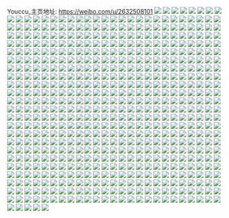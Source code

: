 Youccu_主页地址: https://weibo.com/u/2632508101 
![](https://wx4.sinaimg.cn/mw2000/9ce8e2c5gy1h8v6ra90voj20u0140jx4.jpg) 
![](https://wx4.sinaimg.cn/mw2000/9ce8e2c5gy1h8v6r4pgbpj20u0140449.jpg) 
![](https://wx4.sinaimg.cn/mw2000/9ce8e2c5gy1h8v6r7qixoj20u0140tfr.jpg) 
![](https://wx4.sinaimg.cn/mw2000/9ce8e2c5gy1h8v6r8nsyvj20u0191tg2.jpg) 
![](https://wx4.sinaimg.cn/mw2000/9ce8e2c5gy1h8v6r8ah7hj20u0140k37.jpg) 
![](https://wx4.sinaimg.cn/mw2000/9ce8e2c5gy1h8v6rb4vruj20u018944s.jpg) 
![](https://wx4.sinaimg.cn/mw2000/9ce8e2c5gy1h8v6r9pt63j20u0140dnn.jpg) 
![](https://wx4.sinaimg.cn/mw2000/9ce8e2c5gy1h8v6raqhiej20u017hq8r.jpg) 
![](https://wx4.sinaimg.cn/mw2000/9ce8e2c5gy1h8v6r4a4q1j20u0140n4o.jpg) 
![](https://wx4.sinaimg.cn/mw2000/9ce8e2c5gy1h8v6t7c157j21500u0gso.jpg) 
![](https://wx4.sinaimg.cn/mw2000/9ce8e2c5gy1h8r9ifnwfxj20u01hck4f.jpg) 
![](https://wx4.sinaimg.cn/mw2000/9ce8e2c5gy1h8rtzwpg5yj20u016yn50.jpg) 
![](https://wx4.sinaimg.cn/mw2000/9ce8e2c5gy1h8r9qyytadj20u01hck31.jpg) 
![](https://wx4.sinaimg.cn/mw2000/9ce8e2c5gy1h8r9lrbtxyj20u0140q9f.jpg) 
![](https://wx4.sinaimg.cn/mw2000/9ce8e2c5gy1h8r9lqpok4j20u0140gs3.jpg) 
![](https://wx4.sinaimg.cn/mw2000/9ce8e2c5gy1h8r9qykby4j20u0140wmc.jpg) 
![](https://wx4.sinaimg.cn/mw2000/9ce8e2c5gy1h7tmb6yhgjj20u01hcqcz.jpg) 
![](https://wx4.sinaimg.cn/mw2000/9ce8e2c5gy1h7tmb7j0srj20u01hcgvt.jpg) 
![](https://wx4.sinaimg.cn/mw2000/9ce8e2c5gy1h7tmb80vptj20u01hcdq9.jpg) 
![](https://wx4.sinaimg.cn/mw2000/9ce8e2c5gy1h7tmb8if9xj20u015iguy.jpg) 
![](https://wx4.sinaimg.cn/mw2000/9ce8e2c5gy1h77v4guxuvj20u01hctku.jpg) 
![](https://wx4.sinaimg.cn/mw2000/9ce8e2c5gy1h77uvk7t84j20u0140q80.jpg) 
![](https://wx4.sinaimg.cn/mw2000/9ce8e2c5gy1h77uvkoeh5j20u014043p.jpg) 
![](https://wx4.sinaimg.cn/mw2000/9ce8e2c5gy1h77uvl4om6j20u01400xt.jpg) 
![](https://wx4.sinaimg.cn/mw2000/9ce8e2c5gy1h77v4giqa0j20u01407bi.jpg) 
![](https://wx4.sinaimg.cn/mw2000/9ce8e2c5gy1h77v3m8bdyj20u0190gts.jpg) 
![](https://wx4.sinaimg.cn/mw2000/9ce8e2c5gy1h77v10errjj20u014f7dr.jpg) 
![](https://wx4.sinaimg.cn/mw2000/9ce8e2c5gy1h77v10xwx4j20u015e12z.jpg) 
![](https://wx4.sinaimg.cn/mw2000/9ce8e2c5gy1h77v0ys25rj20u014041n.jpg) 
![](https://wx4.sinaimg.cn/mw2000/9ce8e2c5gy1h77v3loju9j20u0140447.jpg) 
![](https://wx4.sinaimg.cn/mw2000/9ce8e2c5gy1h6day495prj21nx2k2qdf.jpg) 
![](https://wx4.sinaimg.cn/mw2000/9ce8e2c5gy1h6day5yma2j21o02ft7bh.jpg) 
![](https://wx4.sinaimg.cn/mw2000/9ce8e2c5gy1h6day7ucsaj21o02yodnh.jpg) 
![](https://wx4.sinaimg.cn/mw2000/9ce8e2c5gy1h6daxwmc5oj22c0340ts3.jpg) 
![](https://wx4.sinaimg.cn/mw2000/9ce8e2c5gy1h6db31rodjj22c0340au0.jpg) 
![](https://wx4.sinaimg.cn/mw2000/9ce8e2c5gy1h6daxzd0xhj23402c07wj.jpg) 
![](https://wx4.sinaimg.cn/mw2000/9ce8e2c5gy1h6day23gyvj22c0340x6q.jpg) 
![](https://wx4.sinaimg.cn/mw2000/9ce8e2c5gy1h6daycty2hj22c02s1tp0.jpg) 
![](https://wx4.sinaimg.cn/mw2000/9ce8e2c5gy1h6daxt83jmj20v90v9my1.jpg) 
![](https://wx4.sinaimg.cn/mw2000/9ce8e2c5gy1h6db01039yj22c0340npd.jpg) 
![](https://wx4.sinaimg.cn/mw2000/9ce8e2c5gy1h6db2c7u6sj22c03404qp.jpg) 
![](https://wx4.sinaimg.cn/mw2000/9ce8e2c5gy1h6db2ih2zkj22c0340hdt.jpg) 
![](https://wx4.sinaimg.cn/mw2000/9ce8e2c5gy1h6db2leaabj23402c01kz.jpg) 
![](https://wx4.sinaimg.cn/mw2000/9ce8e2c5gy1h5u1qr0ny9j20p40p5tek.jpg) 
![](https://wx4.sinaimg.cn/mw2000/9ce8e2c5gy1h5u1qqlpv5j20pd0pedlk.jpg) 
![](https://wx4.sinaimg.cn/mw2000/9ce8e2c5gy1h5o79t21v0j21jk1z87wi.jpg) 
![](https://wx4.sinaimg.cn/mw2000/9ce8e2c5gy1h5o79weeeej22c03401kz.jpg) 
![](https://wx4.sinaimg.cn/mw2000/9ce8e2c5gy1h5hlbhyvzcj20v91kjn5z.jpg) 
![](https://wx4.sinaimg.cn/mw2000/9ce8e2c5gy1h5hlbh779aj20ux1q0thr.jpg) 
![](https://wx4.sinaimg.cn/mw2000/9ce8e2c5gy1h4qb7mfsx9j20u014043f.jpg) 
![](https://wx4.sinaimg.cn/mw2000/9ce8e2c5gy1h4qb7twmgnj20u01ivgsg.jpg) 
![](https://wx4.sinaimg.cn/mw2000/9ce8e2c5gy1h4qb7o8xx9j21bp0u0qgo.jpg) 
![](https://wx4.sinaimg.cn/mw2000/9ce8e2c5gy1h4qb7rtk5ej20u012448x.jpg) 
![](https://wx4.sinaimg.cn/mw2000/9ce8e2c5gy1h4qb7qqnogj20u015047s.jpg) 
![](https://wx4.sinaimg.cn/mw2000/9ce8e2c5gy1h4qb7t1pxsj20u0140n6q.jpg) 
![](https://wx4.sinaimg.cn/mw2000/9ce8e2c5gy1h4qb7vmt82j20u01407c0.jpg) 
![](https://wx4.sinaimg.cn/mw2000/9ce8e2c5gy1h4qb7jywwxj20u0140amg.jpg) 
![](https://wx4.sinaimg.cn/mw2000/9ce8e2c5gy1h4qb7xapshj20u02vrdvv.jpg) 
![](https://wx4.sinaimg.cn/mw2000/9ce8e2c5gy1h4qb91ca20j20u00u0n0x.jpg) 
![](https://wx4.sinaimg.cn/mw2000/9ce8e2c5gy1h4qb8z7a32j20u0140n3p.jpg) 
![](https://wx4.sinaimg.cn/mw2000/9ce8e2c5gy1h4hyjoxf55j20u0140jxm.jpg) 
![](https://wx4.sinaimg.cn/mw2000/9ce8e2c5gy1h4hyjqdq40j20u0140qcg.jpg) 
![](https://wx4.sinaimg.cn/mw2000/9ce8e2c5gy1h4hyjrdtndj20u0140th9.jpg) 
![](https://wx4.sinaimg.cn/mw2000/9ce8e2c5gy1h4hyjsaiz3j20u0140jyu.jpg) 
![](https://wx4.sinaimg.cn/mw2000/9ce8e2c5gy1h4agud3d51j22c0340b2c.jpg) 
![](https://wx4.sinaimg.cn/mw2000/9ce8e2c5gy1h4agufpj8wj22c0340x6q.jpg) 
![](https://wx4.sinaimg.cn/mw2000/9ce8e2c5gy1h4agvygx9jj21o02yo4qp.jpg) 
![](https://wx4.sinaimg.cn/mw2000/9ce8e2c5gy1h4aguixwtsj226k2wre84.jpg) 
![](https://wx4.sinaimg.cn/mw2000/9ce8e2c5gy1h4aguqb66vj22c02ylx6r.jpg) 
![](https://wx4.sinaimg.cn/mw2000/9ce8e2c5gy1h4aguv0tu0j22c0340hdu.jpg) 
![](https://wx4.sinaimg.cn/mw2000/9ce8e2c5gy1h4agutsc9sj22c0340kjm.jpg) 
![](https://wx4.sinaimg.cn/mw2000/9ce8e2c5gy1h4agu826ofj22c0340kjm.jpg) 
![](https://wx4.sinaimg.cn/mw2000/9ce8e2c5gy1h4aguwfffpj22c0340u0y.jpg) 
![](https://wx4.sinaimg.cn/mw2000/9ce8e2c5gy1h4aguybg3qj22c0340npe.jpg) 
![](https://wx4.sinaimg.cn/mw2000/9ce8e2c5gy1h4agw2ey77j23402c0e83.jpg) 
![](https://wx4.sinaimg.cn/mw2000/9ce8e2c5gy1h4agzelfwij20u0140n2w.jpg) 
![](https://wx4.sinaimg.cn/mw2000/9ce8e2c5gy1h3l1nci4vqj22c0340b2a.jpg) 
![](https://wx4.sinaimg.cn/mw2000/9ce8e2c5gy1h3l1ndxwfnj22c0340x6r.jpg) 
![](https://wx4.sinaimg.cn/mw2000/9ce8e2c5gy1h3l1nf6fbqj22c02c11kz.jpg) 
![](https://wx4.sinaimg.cn/mw2000/9ce8e2c5gy1h3l1nkdu1jj22c03401l0.jpg) 
![](https://wx4.sinaimg.cn/mw2000/9ce8e2c5gy1h3l1ngwdyrj22c03401kz.jpg) 
![](https://wx4.sinaimg.cn/mw2000/9ce8e2c5gy1h3290k7b3aj21o02yokjl.jpg) 
![](https://wx4.sinaimg.cn/mw2000/9ce8e2c5gy1h3290ls4n8j21o02yonpd.jpg) 
![](https://wx4.sinaimg.cn/mw2000/9ce8e2c5gy1h2rqx0fs0nj21lx2yokjl.jpg) 
![](https://wx4.sinaimg.cn/mw2000/9ce8e2c5gy1h2rqx15axnj21o02yonpd.jpg) 
![](https://wx4.sinaimg.cn/mw2000/9ce8e2c5gy1h2rqwzltokj228r340npe.jpg) 
![](https://wx4.sinaimg.cn/mw2000/9ce8e2c5gy1h2rqxyh938j21n12yonpd.jpg) 
![](https://wx4.sinaimg.cn/mw2000/9ce8e2c5gy1h2rqx2p9fpj226b340u0y.jpg) 
![](https://wx4.sinaimg.cn/mw2000/9ce8e2c5gy1h2rqxz0i0kj20wi13pq99.jpg) 
![](https://wx4.sinaimg.cn/mw2000/9ce8e2c5gy1h2rr04vgclj20zi1bedpr.jpg) 
![](https://wx4.sinaimg.cn/mw2000/9ce8e2c5gy1h2rr1flqomj20v91vokjl.jpg) 
![](https://wx4.sinaimg.cn/mw2000/9ce8e2c5gy1h2rr20sbayj22c0340x6q.jpg) 
![](https://wx4.sinaimg.cn/mw2000/9ce8e2c5gy1h2oda54490j21o02yohdt.jpg) 
![](https://wx4.sinaimg.cn/mw2000/9ce8e2c5gy1h2n6xh8erxj21o02yohdt.jpg) 
![](https://wx4.sinaimg.cn/mw2000/9ce8e2c5gy1h2n6xiewakj22c0340b2a.jpg) 
![](https://wx4.sinaimg.cn/mw2000/9ce8e2c5gy1h2ma01b4cfj22c0340qv7.jpg) 
![](https://wx4.sinaimg.cn/mw2000/9ce8e2c5gy1h2m9zzvy3rj22c03401l0.jpg) 
![](https://wx4.sinaimg.cn/mw2000/9ce8e2c5gy1h2ma02fmadj22c0340qv6.jpg) 
![](https://wx4.sinaimg.cn/mw2000/9ce8e2c5gy1h2ma05hl4qj21o02yox6p.jpg) 
![](https://wx4.sinaimg.cn/mw2000/9ce8e2c5gy1h2ma06e382j21o02yoqv5.jpg) 
![](https://wx4.sinaimg.cn/mw2000/9ce8e2c5gy1h2ma07jwrnj21o02yoqv5.jpg) 
![](https://wx4.sinaimg.cn/mw2000/9ce8e2c5gy1h2ma08dvy7j21o02yoqv5.jpg) 
![](https://wx4.sinaimg.cn/mw2000/9ce8e2c5gy1h2ma3be75jj21o02yo4qq.jpg) 
![](https://wx4.sinaimg.cn/mw2000/9ce8e2c5gy1h2ma3fbytzj22c0340b2c.jpg) 
![](https://wx4.sinaimg.cn/mw2000/9ce8e2c5gy1h2ma6f5p05j22c03401kz.jpg) 
![](https://wx4.sinaimg.cn/mw2000/9ce8e2c5gy1h2ma6h6oi3j22c02c0x6q.jpg) 
![](https://wx4.sinaimg.cn/mw2000/9ce8e2c5gy1h2ma8do1bqj22c02c1u0y.jpg) 
![](https://wx4.sinaimg.cn/mw2000/9ce8e2c5gy1h2l62zq72ej20u01hc4iw.jpg) 
![](https://wx4.sinaimg.cn/mw2000/9ce8e2c5gy1h2h2krw6v2j22c033ykjm.jpg) 
![](https://wx4.sinaimg.cn/mw2000/9ce8e2c5gy1h2h2kpeq30j21o01vk4qp.jpg) 
![](https://wx4.sinaimg.cn/mw2000/9ce8e2c5gy1h2h2kyzcgpj22c0340qv8.jpg) 
![](https://wx4.sinaimg.cn/mw2000/9ce8e2c5gy1h2h2ksr2c4j21o02yonpd.jpg) 
![](https://wx4.sinaimg.cn/mw2000/9ce8e2c5gy1h2h2kxcxsmj22j11r1kjn.jpg) 
![](https://wx4.sinaimg.cn/mw2000/9ce8e2c5gy1h2h2ltdallj222833nqv6.jpg) 
![](https://wx4.sinaimg.cn/mw2000/9ce8e2c5gy1h2h2kzsutej21o02yoe81.jpg) 
![](https://wx4.sinaimg.cn/mw2000/9ce8e2c5gy1h2h2kq9w8vj215o2erkjl.jpg) 
![](https://wx4.sinaimg.cn/mw2000/9ce8e2c5gy1h2h2kvh7m6j22c0340e83.jpg) 
![](https://wx4.sinaimg.cn/mw2000/9ce8e2c5gy1h0cxvl36c4j21o02ynu0x.jpg) 
![](https://wx4.sinaimg.cn/mw2000/9ce8e2c5gy1h0cxvh866pj21o02yokjl.jpg) 
![](https://wx4.sinaimg.cn/mw2000/9ce8e2c5gy1h0cxvk24zfj21o02ynqv5.jpg) 
![](https://wx4.sinaimg.cn/mw2000/9ce8e2c5gy1h0cxvqlzfij22c0340b2a.jpg) 
![](https://wx4.sinaimg.cn/mw2000/9ce8e2c5gy1h0cxvicy8fj21o02yob2a.jpg) 
![](https://wx4.sinaimg.cn/mw2000/9ce8e2c5gy1h0cxvphk65j22c0340x6q.jpg) 
![](https://wx4.sinaimg.cn/mw2000/9ce8e2c5gy1h0cxyhgqskj22c0340b2c.jpg) 
![](https://wx4.sinaimg.cn/mw2000/9ce8e2c5gy1h0cxvj7ihqj21o02ynkjl.jpg) 
![](https://wx4.sinaimg.cn/mw2000/9ce8e2c5gy1h0cxvuap6qj22c0340b2a.jpg) 
![](https://wx4.sinaimg.cn/mw2000/9ce8e2c5gy1h08qqbgqr1j20mv15l49b.jpg) 
![](https://wx4.sinaimg.cn/mw2000/9ce8e2c5gy1h08qqbxk6ej20mv15k14n.jpg) 
![](https://wx4.sinaimg.cn/mw2000/9ce8e2c5gy1gznqscxtrkj20u01hbwoa.jpg) 
![](https://wx4.sinaimg.cn/mw2000/9ce8e2c5gy1gzfv9kyld5j22c0340x6p.jpg) 
![](https://wx4.sinaimg.cn/mw2000/9ce8e2c5gy1gzfv82rzd9j21o02yokjl.jpg) 
![](https://wx4.sinaimg.cn/mw2000/9ce8e2c5gy1gzfv8pdp1gj20zk1be4co.jpg) 
![](https://wx4.sinaimg.cn/mw2000/9ce8e2c5gy1gzfv8pyjunj20zk1bews8.jpg) 
![](https://wx4.sinaimg.cn/mw2000/9ce8e2c5gy1gzfvbl4tq6j21o02yo1kz.jpg) 
![](https://wx4.sinaimg.cn/mw2000/9ce8e2c5gy1gzfv8oyivpj22c0340u0y.jpg) 
![](https://wx4.sinaimg.cn/mw2000/9ce8e2c5gy1gzfv842spoj22c03407wk.jpg) 
![](https://wx4.sinaimg.cn/mw2000/9ce8e2c5gy1gzfvahnl49j21px12pk72.jpg) 
![](https://wx4.sinaimg.cn/mw2000/9ce8e2c5gy1gzfv9o0ez9j22c0340npf.jpg) 
![](https://wx4.sinaimg.cn/mw2000/9ce8e2c5gy1gzfv9qzbc6j22c0340b2c.jpg) 
![](https://wx4.sinaimg.cn/mw2000/9ce8e2c5gy1gzfvah9kcqj22c0340b2b.jpg) 
![](https://wx4.sinaimg.cn/mw2000/9ce8e2c5gy1gzfvaircz9j22c0340x6q.jpg) 
![](https://wx4.sinaimg.cn/mw2000/9ce8e2c5gy1gyi6f3ch8rj21o02yoe81.jpg) 
![](https://wx4.sinaimg.cn/mw2000/9ce8e2c5gy1gxy3njx0ymj22c0340x6q.jpg) 
![](https://wx4.sinaimg.cn/mw2000/9ce8e2c5gy1gxy3ng801cj21o02yob29.jpg) 
![](https://wx4.sinaimg.cn/mw2000/9ce8e2c5gy1gxy3o25vdoj21o02ynu0x.jpg) 
![](https://wx4.sinaimg.cn/mw2000/9ce8e2c5gy1gxy3nl0slsj22c0340b2b.jpg) 
![](https://wx4.sinaimg.cn/mw2000/9ce8e2c5gy1gxy3o0yts4j21o02yokjl.jpg) 
![](https://wx4.sinaimg.cn/mw2000/9ce8e2c5gy1gxy3nmem8jj23402c0e82.jpg) 
![](https://wx4.sinaimg.cn/mw2000/9ce8e2c5gy1gxy3noa137j23402c07wl.jpg) 
![](https://wx4.sinaimg.cn/mw2000/9ce8e2c5gy1gx8jypuag3j22c0340npe.jpg) 
![](https://wx4.sinaimg.cn/mw2000/9ce8e2c5gy1gx8k7pbdxoj22yo1o0hdt.jpg) 
![](https://wx4.sinaimg.cn/mw2000/9ce8e2c5gy1gx8jyqyfezj22c03407wi.jpg) 
![](https://wx4.sinaimg.cn/mw2000/9ce8e2c5gy1gx8jyoyl8cj22c03401kz.jpg) 
![](https://wx4.sinaimg.cn/mw2000/9ce8e2c5gy1gx8jyrv815j22c0340npe.jpg) 
![](https://wx4.sinaimg.cn/mw2000/9ce8e2c5gy1gx8jykoydgj23412c04qs.jpg) 
![](https://wx4.sinaimg.cn/mw2000/9ce8e2c5gy1gx8jylhbd6j22c03407wi.jpg) 
![](https://wx4.sinaimg.cn/mw2000/9ce8e2c5gy1gx8k7ri2yoj22yo1o0qv5.jpg) 
![](https://wx4.sinaimg.cn/mw2000/9ce8e2c5gy1gx8jym7847j22c02c01kz.jpg) 
![](https://wx4.sinaimg.cn/mw2000/9ce8e2c5gy1gx8k6iq9unj23402c0npg.jpg) 
![](https://wx4.sinaimg.cn/mw2000/9ce8e2c5gy1gx8k6jg7pnj22c0340x6q.jpg) 
![](https://wx4.sinaimg.cn/mw2000/9ce8e2c5gy1gx8k7q57a0j23402c0e81.jpg) 
![](https://wx4.sinaimg.cn/mw2000/9ce8e2c5gy1gwx4lddi7vj22c03404qr.jpg) 
![](https://wx4.sinaimg.cn/mw2000/9ce8e2c5gy1gwx4legaxkj22c03404qq.jpg) 
![](https://wx4.sinaimg.cn/mw2000/9ce8e2c5gy1gwx4lawkt1j23402c0npf.jpg) 
![](https://wx4.sinaimg.cn/mw2000/9ce8e2c5gy1gwx4lfnjbgj22av340b2b.jpg) 
![](https://wx4.sinaimg.cn/mw2000/003f1kwGly1gv8xb7b3ujg604y04yqow02.jpg) 
![](https://wx4.sinaimg.cn/mw2000/003f1kwGly1gv8xb6prc2g60j80j6wpr02.jpg) 
![](https://wx4.sinaimg.cn/mw2000/9ce8e2c5gy1gwpxreow08j20u0140gu2.jpg) 
![](https://wx4.sinaimg.cn/mw2000/9ce8e2c5gy1gwpx64upfdj2128178tqr.jpg) 
![](https://wx4.sinaimg.cn/mw2000/9ce8e2c5gy1gwpx65s88oj22c0340hdu.jpg) 
![](https://wx4.sinaimg.cn/mw2000/9ce8e2c5gy1gwpx64g0tgj21cv1w04qp.jpg) 
![](https://wx4.sinaimg.cn/mw2000/9ce8e2c5gy1gwpx66gw2pj21w01eyb29.jpg) 
![](https://wx4.sinaimg.cn/mw2000/9ce8e2c5gy1gwpx67dh8uj23402c0qv6.jpg) 
![](https://wx4.sinaimg.cn/mw2000/9ce8e2c5gy1gwpx6a117kj23402c0x6r.jpg) 
![](https://wx4.sinaimg.cn/mw2000/9ce8e2c5gy1gwpx6bd4ugj23402c0kjn.jpg) 
![](https://wx4.sinaimg.cn/mw2000/9ce8e2c5gy1gwpx8tsj35j22c0340qv8.jpg) 
![](https://wx4.sinaimg.cn/mw2000/9ce8e2c5gy1gwpx8s63yoj224v33zkjm.jpg) 
![](https://wx4.sinaimg.cn/mw2000/9ce8e2c5gy1gwpx6cmvg9j23402c0e83.jpg) 
![](https://wx4.sinaimg.cn/mw2000/9ce8e2c5gy1gwpx6eswicj23402c0qv6.jpg) 
![](https://wx4.sinaimg.cn/mw2000/9ce8e2c5gy1gwpx68ohgpj23402c0kjn.jpg) 
![](https://wx4.sinaimg.cn/mw2000/9ce8e2c5gy1gwpx8uyyc6j22c03401kz.jpg) 
![](https://wx4.sinaimg.cn/mw2000/9ce8e2c5gy1gwpxij7q42j22c0340u0y.jpg) 
![](https://wx4.sinaimg.cn/mw2000/9ce8e2c5gy1gwpxikdob7j22c03404qr.jpg) 
![](https://wx4.sinaimg.cn/mw2000/9ce8e2c5gy1gwpxillmzaj23402c0npe.jpg) 
![](https://wx4.sinaimg.cn/mw2000/9ce8e2c5gy1gwpxjgqi67j21vy1c6e81.jpg) 
![](https://wx4.sinaimg.cn/mw2000/9ce8e2c5gy1gwpxjhdkbjj21ey1w07wh.jpg) 
![](https://wx4.sinaimg.cn/mw2000/9ce8e2c5gy1gw4qtj5oj5j21281w0tzt.jpg) 
![](https://wx4.sinaimg.cn/mw2000/9ce8e2c5gy1gw4qtjpk9qj21281w0b0j.jpg) 
![](https://wx4.sinaimg.cn/mw2000/9ce8e2c5gy1gw4qtic5lij21281w0kiu.jpg) 
![](https://wx4.sinaimg.cn/mw2000/9ce8e2c5gy1gw4qtkctvjj21281w0b16.jpg) 
![](https://wx4.sinaimg.cn/mw2000/9ce8e2c5gy1gw4qtl3utwj21281w01kx.jpg) 
![](https://wx4.sinaimg.cn/mw2000/9ce8e2c5gy1gw4qtso0a7j21ey1w0kjl.jpg) 
![](https://wx4.sinaimg.cn/mw2000/9ce8e2c5gy1gw1ynf63t6j21281w0e81.jpg) 
![](https://wx4.sinaimg.cn/mw2000/9ce8e2c5gy1gw1ynfraysj21281w0b29.jpg) 
![](https://wx4.sinaimg.cn/mw2000/9ce8e2c5gy1gw1ynegdybj21281w0qv5.jpg) 
![](https://wx4.sinaimg.cn/mw2000/9ce8e2c5gy1gw1yo0tq7yj216f1kk7ko.jpg) 
![](https://wx4.sinaimg.cn/mw2000/9ce8e2c5gy1gw1yo17y4oj21731lge3x.jpg) 
![](https://wx4.sinaimg.cn/mw2000/9ce8e2c5gy1gw1yo1myt6j215o1jkh2u.jpg) 
![](https://wx4.sinaimg.cn/mw2000/9ce8e2c5gy1gw1ynzb278j20v815ewq5.jpg) 
![](https://wx4.sinaimg.cn/mw2000/9ce8e2c5gy1gw1ypun3xij21ey1w0npd.jpg) 
![](https://wx4.sinaimg.cn/mw2000/9ce8e2c5gy1gw1ynzn5zhj20v915jk5j.jpg) 
![](https://wx4.sinaimg.cn/mw2000/9ce8e2c5gy1gw1yo0ee3yj21ey1w07wh.jpg) 
![](https://wx4.sinaimg.cn/mw2000/9ce8e2c5gy1gw1ynyy1pmj21ey1w0x6p.jpg) 
![](https://wx4.sinaimg.cn/mw2000/9ce8e2c5gy1gw1yptors8j21281w0hdt.jpg) 
![](https://wx4.sinaimg.cn/mw2000/9ce8e2c5gy1gvu62wwgkzj21du1vzb29.jpg) 
![](https://wx4.sinaimg.cn/mw2000/9ce8e2c5gy1gvu62j4609j22c0340u0x.jpg) 
![](https://wx4.sinaimg.cn/mw2000/9ce8e2c5gy1gvu62hqxvxj21ey1w0e81.jpg) 
![](https://wx4.sinaimg.cn/mw2000/9ce8e2c5gy1gvu62fne2zj21w01eynpd.jpg) 
![](https://wx4.sinaimg.cn/mw2000/9ce8e2c5gy1gvu62ex34rj23402c01ky.jpg) 
![](https://wx4.sinaimg.cn/mw2000/9ce8e2c5gy1gvu62gtjgdj21w01eynpd.jpg) 
![](https://wx4.sinaimg.cn/mw2000/9ce8e2c5gy1gvu644gqynj22c0340b2b.jpg) 
![](https://wx4.sinaimg.cn/mw2000/9ce8e2c5gy1gvu645vvuqj21ey1w0kjl.jpg) 
![](https://wx4.sinaimg.cn/mw2000/9ce8e2c5gy1gvu646y6trj21w01eynpd.jpg) 
![](https://wx4.sinaimg.cn/mw2000/9ce8e2c5gy1gvu64r1onpj22c0340b2b.jpg) 
![](https://wx4.sinaimg.cn/mw2000/9ce8e2c5gy1gvu65qk5y7j20v915gaia.jpg) 
![](https://wx4.sinaimg.cn/mw2000/9ce8e2c5gy1gvu65r8s2tj20v90ziwmh.jpg) 
![](https://wx4.sinaimg.cn/mw2000/9ce8e2c5gy1gvu65q40edj20v915lqaa.jpg) 
![](https://wx4.sinaimg.cn/mw2000/9ce8e2c5gy1gvu65rpvebj20v915aqcp.jpg) 
![](https://wx4.sinaimg.cn/mw2000/9ce8e2c5gy1gvu6687c6aj22c0340b2b.jpg) 
![](https://wx4.sinaimg.cn/mw2000/002S9JC5gy1gvnbp96v7nj62c0340kjn02.jpg) 
![](https://wx4.sinaimg.cn/mw2000/002S9JC5gy1guz2t5xyj8j61eu1n3qv502.jpg) 
![](https://wx4.sinaimg.cn/mw2000/002S9JC5gy1guz2tbf89gj60v91vox6p02.jpg) 
![](https://wx4.sinaimg.cn/mw2000/002S9JC5gy1guz2tc75f1j61f01w07wh02.jpg) 
![](https://wx4.sinaimg.cn/mw2000/002S9JC5gy1guz2t57my2j62c0340u0y02.jpg) 
![](https://wx4.sinaimg.cn/mw2000/002S9JC5gy1guz2te2njtj61f01w0b2902.jpg) 
![](https://wx4.sinaimg.cn/mw2000/002S9JC5gy1guz2tfyqayj62c03404qr02.jpg) 
![](https://wx4.sinaimg.cn/mw2000/002S9JC5gy1guz2tepw2ij61f01w01kx02.jpg) 
![](https://wx4.sinaimg.cn/mw2000/002S9JC5gy1guz2tdcstuj62c0340x6p02.jpg) 
![](https://wx4.sinaimg.cn/mw2000/002S9JC5gy1guz2u23f1rj61f01w0kjl02.jpg) 
![](https://wx4.sinaimg.cn/mw2000/002S9JC5gy1gus5b08uc4j61q31q3b2902.jpg) 
![](https://wx4.sinaimg.cn/mw2000/002S9JC5gy1gul6gln04lj61f01w07wi02.jpg) 
![](https://wx4.sinaimg.cn/mw2000/002S9JC5gy1guarg26bdij60u01407cw02.jpg) 
![](https://wx4.sinaimg.cn/mw2000/002S9JC5gy1guarg1h58fj60u01417ay02.jpg) 
![](https://wx4.sinaimg.cn/mw2000/002S9JC5gy1guarg0t4q5j60u00u00vr02.jpg) 
![](https://wx4.sinaimg.cn/mw2000/002S9JC5gy1guarg3qnclj61400u0wke02.jpg) 
![](https://wx4.sinaimg.cn/mw2000/002S9JC5gy1guarg2zrpgj60u0140k0a02.jpg) 
![](https://wx4.sinaimg.cn/mw2000/002S9JC5gy1guarg4uejdj61400u0h5b02.jpg) 
![](https://wx4.sinaimg.cn/mw2000/002S9JC5gy1gu7bgn797zj62c0340hdu02.jpg) 
![](https://wx4.sinaimg.cn/mw2000/002S9JC5gy1gu7bgqbkk2j62c0340u0y02.jpg) 
![](https://wx4.sinaimg.cn/mw2000/002S9JC5gy1gu7bgp2ni5j62c0340e8302.jpg) 
![](https://wx4.sinaimg.cn/mw2000/006ALdUsly1gk2zbbzh1nj30iq0h5q4j.jpg) 
![](https://wx4.sinaimg.cn/mw2000/002S9JC5gy1gu0zx0zv9pj61291w01kx02.jpg) 
![](https://wx4.sinaimg.cn/mw2000/002S9JC5gy1gu0zx2447bj61a41w07wi02.jpg) 
![](https://wx4.sinaimg.cn/mw2000/002S9JC5gy1gu0zx3g9h3j62c0340hdv02.jpg) 
![](https://wx4.sinaimg.cn/mw2000/002S9JC5gy1gu0zx4a1n4j61f01f0kjl02.jpg) 
![](https://wx4.sinaimg.cn/mw2000/002S9JC5gy1gu0zx0dk98j61291w0hdt02.jpg) 
![](https://wx4.sinaimg.cn/mw2000/002S9JC5gy1gu0zx4xdi3j61ez1elb2902.jpg) 
![](https://wx4.sinaimg.cn/mw2000/002S9JC5gy1gu0zxv22rzj62c0340kjm02.jpg) 
![](https://wx4.sinaimg.cn/mw2000/002S9JC5gy1gu0zxtnf12j62c0340npe02.jpg) 
![](https://wx4.sinaimg.cn/mw2000/002S9JC5gy1gu0zy9l5c2j61o02you0y02.jpg) 
![](https://wx4.sinaimg.cn/mw2000/002S9JC5gy1gtr48te47hj61291w04qp02.jpg) 
![](https://wx4.sinaimg.cn/mw2000/002S9JC5gy1gtr48u3mfbj61f01w07wh02.jpg) 
![](https://wx4.sinaimg.cn/mw2000/002S9JC5gy1gtr48uorexj61f01w0b2902.jpg) 
![](https://wx4.sinaimg.cn/mw2000/002S9JC5gy1gtr48vmk70j61w01f0x6p02.jpg) 
![](https://wx4.sinaimg.cn/mw2000/002S9JC5gy1gtr48wsd0mj61f01w0b2a02.jpg) 
![](https://wx4.sinaimg.cn/mw2000/002S9JC5gy1gtr48xf3ncj61f01o5e8102.jpg) 
![](https://wx4.sinaimg.cn/mw2000/002S9JC5gy1gtr48ybfo5j61f01w01ky02.jpg) 
![](https://wx4.sinaimg.cn/mw2000/002S9JC5gy1gtr48yxndnj61f01w0npd02.jpg) 
![](https://wx4.sinaimg.cn/mw2000/002S9JC5gy1gtr48zkk0jj61291w07wh02.jpg) 
![](https://wx4.sinaimg.cn/mw2000/002S9JC5gy1gtmecv7txxj61f01w0hdt02.jpg) 
![](https://wx4.sinaimg.cn/mw2000/002S9JC5gy1gtkk7p2zbtj61400u0afn02.jpg) 
![](https://wx4.sinaimg.cn/mw2000/002S9JC5gy1gtkk7omuwvj60u018r46q02.jpg) 
![](https://wx4.sinaimg.cn/mw2000/002S9JC5gy1gtkk7phj0pj60u0140q9u02.jpg) 
![](https://wx4.sinaimg.cn/mw2000/002S9JC5gy1gtkk7v6n4zj60u00u0qak02.jpg) 
![](https://wx4.sinaimg.cn/mw2000/002S9JC5gy1gtkk7vkrw6j60u00u0tcs02.jpg) 
![](https://wx4.sinaimg.cn/mw2000/002S9JC5gy1gtkk9516f7j60u014043v02.jpg) 
![](https://wx4.sinaimg.cn/mw2000/002S9JC5gy1gtkk95gn8zj60u0140wns02.jpg) 
![](https://wx4.sinaimg.cn/mw2000/002S9JC5gy1gtkk95t6k6j60u0140wly02.jpg) 
![](https://wx4.sinaimg.cn/mw2000/002S9JC5gy1gtkk7mtmj1j60u0140wph02.jpg) 
![](https://wx4.sinaimg.cn/mw2000/002S9JC5gy1gtkk7nfshfj61400u0nds02.jpg) 
![](https://wx4.sinaimg.cn/mw2000/002S9JC5gy1gtkk7mf752j60u0140wt002.jpg) 
![](https://wx4.sinaimg.cn/mw2000/002S9JC5gy1gtkk7o6obaj60u0140tom02.jpg) 
![](https://wx4.sinaimg.cn/mw2000/002S9JC5gy1gtkk96awz9j60u0140all02.jpg) 
![](https://wx4.sinaimg.cn/mw2000/002S9JC5gy1gtkka5smm9j60u0140amn02.jpg) 
![](https://wx4.sinaimg.cn/mw2000/002S9JC5gy1gtgei7iyxrj60u013zn4r02.jpg) 
![](https://wx4.sinaimg.cn/mw2000/9ce8e2c5gy1gt4vaastfsj22c0340e82.jpg) 
![](https://wx4.sinaimg.cn/mw2000/9ce8e2c5gy1gt4vac30vuj22c0340npd.jpg) 
![](https://wx4.sinaimg.cn/mw2000/9ce8e2c5gy1gt4vinsjr6j20k00zkdl3.jpg) 
![](https://wx4.sinaimg.cn/mw2000/9ce8e2c5gy1gt4vipl9t7j20jx0zjn52.jpg) 
![](https://wx4.sinaimg.cn/mw2000/9ce8e2c5gy1gt4viqlorej21f01w0kjl.jpg) 
![](https://wx4.sinaimg.cn/mw2000/9ce8e2c5gy1gt4vin7tlzj21f01w0b2a.jpg) 
![](https://wx4.sinaimg.cn/mw2000/9ce8e2c5gy1gt4vishbw3j22c0340qv7.jpg) 
![](https://wx4.sinaimg.cn/mw2000/9ce8e2c5gy1gt4vitzp4tj22c0340x6q.jpg) 
![](https://wx4.sinaimg.cn/mw2000/9ce8e2c5gy1gt4vk0w9vhj22c0340x6q.jpg) 
![](https://wx4.sinaimg.cn/mw2000/9ce8e2c5gy1gt3gs353ndj20k00zkn3q.jpg) 
![](https://wx4.sinaimg.cn/mw2000/9ce8e2c5gy1gt3gs3eajsj20k00zkwlh.jpg) 
![](https://wx4.sinaimg.cn/mw2000/9ce8e2c5gy1gt3gs3qqv4j20k00zk7ar.jpg) 
![](https://wx4.sinaimg.cn/mw2000/9ce8e2c5gy1gt3gs5pyxwj22c0340u0y.jpg) 
![](https://wx4.sinaimg.cn/mw2000/9ce8e2c5gy1gt3gsr1ojpj20k00zkjye.jpg) 
![](https://wx4.sinaimg.cn/mw2000/9ce8e2c5gy1gt3gsrgs7sj20k00zkn51.jpg) 
![](https://wx4.sinaimg.cn/mw2000/9ce8e2c5gy1gt3gsql1pqj20k00zk10s.jpg) 
![](https://wx4.sinaimg.cn/mw2000/9ce8e2c5gy1gt3gsrtanej20k00zk10s.jpg) 
![](https://wx4.sinaimg.cn/mw2000/002S9JC5gy1gt3gu0gqo0j62c0340hdv02.jpg) 
![](https://wx4.sinaimg.cn/mw2000/9ce8e2c5gy1gt3gu2gbonj22c0340npf.jpg) 
![](https://wx4.sinaimg.cn/mw2000/9ce8e2c5gy1gt3gu9dfgsj219d1w04qp.jpg) 
![](https://wx4.sinaimg.cn/mw2000/9ce8e2c5gy1gt3gxex9w2j20v91vo1ky.jpg) 
![](https://wx4.sinaimg.cn/mw2000/9ce8e2c5gy1gt2fbf3kl7j20zj1bd7v6.jpg) 
![](https://wx4.sinaimg.cn/mw2000/9ce8e2c5gy1gt0iabiuc2j21400u0dp0.jpg) 
![](https://wx4.sinaimg.cn/mw2000/9ce8e2c5gy1gt0iad6bj5j21400u04b4.jpg) 
![](https://wx4.sinaimg.cn/mw2000/9ce8e2c5gy1gt0iaaigngj212y0u0th7.jpg) 
![](https://wx4.sinaimg.cn/mw2000/9ce8e2c5gy1gt0iae5w6bj21400u0166.jpg) 
![](https://wx4.sinaimg.cn/mw2000/9ce8e2c5gy1gsucg77gpnj23402c0qv6.jpg) 
![](https://wx4.sinaimg.cn/mw2000/9ce8e2c5gy1gsucg8ev8xj22c03404qr.jpg) 
![](https://wx4.sinaimg.cn/mw2000/9ce8e2c5gy1gsucg9jqprj23402c0qv6.jpg) 
![](https://wx4.sinaimg.cn/mw2000/9ce8e2c5gy1gsucg64790j22c0340npe.jpg) 
![](https://wx4.sinaimg.cn/mw2000/9ce8e2c5gy1gsucgaq1arj22c0340x6q.jpg) 
![](https://wx4.sinaimg.cn/mw2000/9ce8e2c5gy1gsuchk1jslj23402c04qq.jpg) 
![](https://wx4.sinaimg.cn/mw2000/9ce8e2c5gy1gsuchl16hej23402c0x6p.jpg) 
![](https://wx4.sinaimg.cn/mw2000/9ce8e2c5gy1gsuchlffvlj20k00zk0we.jpg) 
![](https://wx4.sinaimg.cn/mw2000/9ce8e2c5gy1gsucibepasj21sc2dsb2b.jpg) 
![](https://wx4.sinaimg.cn/mw2000/9ce8e2c5gy1gsdbixra9cj21f01xwhdt.jpg) 
![](https://wx4.sinaimg.cn/mw2000/9ce8e2c5gy1gsdbjcmtg5j21f01w0hdt.jpg) 
![](https://wx4.sinaimg.cn/mw2000/002S9JC5gy1gsdbjbd8m5j61f01w01gg02.jpg) 
![](https://wx4.sinaimg.cn/mw2000/9ce8e2c5gy1gsdbjdp674j21f01w04qp.jpg) 
![](https://wx4.sinaimg.cn/mw2000/9ce8e2c5gy1gs9jw5e5baj21cj1w0b29.jpg) 
![](https://wx4.sinaimg.cn/mw2000/9ce8e2c5gy1grxzvsha5qj22c0340u0y.jpg) 
![](https://wx4.sinaimg.cn/mw2000/9ce8e2c5gy1grxzvuqnoaj22c03407wj.jpg) 
![](https://wx4.sinaimg.cn/mw2000/9ce8e2c5gy1grxzw4m9q3j22c0340qv6.jpg) 
![](https://wx4.sinaimg.cn/mw2000/9ce8e2c5gy1grxzwwiaizj22c0340b2a.jpg) 
![](https://wx4.sinaimg.cn/mw2000/9ce8e2c5gy1grld7lr2izj20k00zkaht.jpg) 
![](https://wx4.sinaimg.cn/mw2000/9ce8e2c5gy1grld7m1sujj20k00zkjz9.jpg) 
![](https://wx4.sinaimg.cn/mw2000/002S9JC5gy1grld7lc429j60k00zkqay02.jpg) 
![](https://wx4.sinaimg.cn/mw2000/9ce8e2c5gy1grld7merlpj20k00zkdo0.jpg) 
![](https://wx4.sinaimg.cn/mw2000/9ce8e2c5gy1grld98bj4nj20k00zkdo0.jpg) 
![](https://wx4.sinaimg.cn/mw2000/9ce8e2c5gy1grld98ovj0j20k00zkagi.jpg) 
![](https://wx4.sinaimg.cn/mw2000/9ce8e2c5gy1grld97n797j20k00zkwl1.jpg) 
![](https://wx4.sinaimg.cn/mw2000/9ce8e2c5gy1grldb4p5h9j21f01w0h8b.jpg) 
![](https://wx4.sinaimg.cn/mw2000/9ce8e2c5gy1grldb55hk1j21k21f0h3p.jpg) 
![](https://wx4.sinaimg.cn/mw2000/9ce8e2c5gy1grldb5t60xj21w01w0u0x.jpg) 
![](https://wx4.sinaimg.cn/mw2000/9ce8e2c5gy1grldb47cwcj21f01w0hdt.jpg) 
![](https://wx4.sinaimg.cn/mw2000/9ce8e2c5gy1grldb6fgyyj21f01mv7ty.jpg) 
![](https://wx4.sinaimg.cn/mw2000/9ce8e2c5gy1grldccct5gj22c0340hdu.jpg) 
![](https://wx4.sinaimg.cn/mw2000/9ce8e2c5gy1grldcwxepej20v91vo1l0.jpg) 
![](https://wx4.sinaimg.cn/mw2000/9ce8e2c5gy1grlddtvd8xj20u00u0n1m.jpg) 
![](https://wx4.sinaimg.cn/mw2000/9ce8e2c5gy1grlddt928yj20u0140gpv.jpg) 
![](https://wx4.sinaimg.cn/mw2000/9ce8e2c5gy1grlddufr7aj21400u0dos.jpg) 
![](https://wx4.sinaimg.cn/mw2000/9ce8e2c5gy1grldgm9reoj23402c0kjn.jpg) 
![](https://wx4.sinaimg.cn/mw2000/9ce8e2c5gy1grk6mmbfdsj21f01w0kjl.jpg) 
![](https://wx4.sinaimg.cn/mw2000/9ce8e2c5gy3gqx0jcpfbrj21661kwhdv.jpg) 
![](https://wx4.sinaimg.cn/mw2000/9ce8e2c5gy1gqp17abmf4j21w01f0npd.jpg) 
![](https://wx4.sinaimg.cn/mw2000/9ce8e2c5gy1gqnszahmetj20v91votw8.jpg) 
![](https://wx4.sinaimg.cn/mw2000/9ce8e2c5gy1gqnszb3p46j21f01w0hdt.jpg) 
![](https://wx4.sinaimg.cn/mw2000/9ce8e2c5gy1gqnsz9jbt7j22c0340b2b.jpg) 
![](https://wx4.sinaimg.cn/mw2000/9ce8e2c5gy1gqnszcvumvj23402c04qs.jpg) 
![](https://wx4.sinaimg.cn/mw2000/9ce8e2c5gy1gqnszdng4cj20sj0smk0m.jpg) 
![](https://wx4.sinaimg.cn/mw2000/9ce8e2c5gy1gqnszo74vnj23402c01l0.jpg) 
![](https://wx4.sinaimg.cn/mw2000/9ce8e2c5gy1gqnt0d1wo8j21e01nl4qp.jpg) 
![](https://wx4.sinaimg.cn/mw2000/9ce8e2c5gy1gqnt0dopqnj21w01f0x6p.jpg) 
![](https://wx4.sinaimg.cn/mw2000/9ce8e2c5gy1gqnt0fgia5j21w01w0npd.jpg) 
![](https://wx4.sinaimg.cn/mw2000/9ce8e2c5gy1gqnt0g6zj6j21w01w0kjl.jpg) 
![](https://wx4.sinaimg.cn/mw2000/9ce8e2c5gy1gqnt0cfwbij21f01w0u0x.jpg) 
![](https://wx4.sinaimg.cn/mw2000/9ce8e2c5gy1gqnt0gxzauj21f01f84qp.jpg) 
![](https://wx4.sinaimg.cn/mw2000/9ce8e2c5gy1gqnt1mn9y6j22c0340hdu.jpg) 
![](https://wx4.sinaimg.cn/mw2000/9ce8e2c5gy1gqb5su51c1j213g0u0dul.jpg) 
![](https://wx4.sinaimg.cn/mw2000/9ce8e2c5gy1gqb5sux5m7j20u0140alf.jpg) 
![](https://wx4.sinaimg.cn/mw2000/9ce8e2c5gy1gqb5svoni2j21400u014q.jpg) 
![](https://wx4.sinaimg.cn/mw2000/9ce8e2c5gy1gqb5swbs72j21400u0wqb.jpg) 
![](https://wx4.sinaimg.cn/mw2000/9ce8e2c5ly1got3ckpdoej20u0140dnh.jpg) 
![](https://wx4.sinaimg.cn/mw2000/9ce8e2c5ly1got3cmjhpzj20u0140n74.jpg) 
![](https://wx4.sinaimg.cn/mw2000/9ce8e2c5ly1got3cpolj7j20u0140k4t.jpg) 
![](https://wx4.sinaimg.cn/mw2000/9ce8e2c5ly1got3cj7uqzj20u0140dpv.jpg) 
![](https://wx4.sinaimg.cn/mw2000/9ce8e2c5ly1got3ctixmyj21400u0tru.jpg) 
![](https://wx4.sinaimg.cn/mw2000/9ce8e2c5ly1got3cwoobrj21400u0h1x.jpg) 
![](https://wx4.sinaimg.cn/mw2000/9ce8e2c5ly1got3cyy9x1j20u0140gu7.jpg) 
![](https://wx4.sinaimg.cn/mw2000/9ce8e2c5ly1got3d9u6jgj20u0140gt8.jpg) 
![](https://wx4.sinaimg.cn/mw2000/9ce8e2c5ly1got3dbpe8dj20u0140qci.jpg) 
![](https://wx4.sinaimg.cn/mw2000/9ce8e2c5ly1got3d8ae33j20u0140tff.jpg) 
![](https://wx4.sinaimg.cn/mw2000/9ce8e2c5ly1got3ddhteaj20u0140tgc.jpg) 
![](https://wx4.sinaimg.cn/mw2000/9ce8e2c5ly1got3f7wln1j20u01sze8c.jpg) 
![](https://wx4.sinaimg.cn/mw2000/9ce8e2c5ly1got3fbt93yj21400u0167.jpg) 
![](https://wx4.sinaimg.cn/mw2000/b10c1bc2ly1gosxmoo8vkg20j60j6127.jpg) 
![](https://wx4.sinaimg.cn/mw2000/9ce8e2c5gy1gnnetdydksj20k00zkn6n.jpg) 
![](https://wx4.sinaimg.cn/mw2000/9ce8e2c5gy1gnneteezvlj20k00zkti8.jpg) 
![](https://wx4.sinaimg.cn/mw2000/9ce8e2c5gy1gll6mpwz6xj21f01w01kx.jpg) 
![](https://wx4.sinaimg.cn/mw2000/9ce8e2c5gy1glhh4zdhdqj21e61w07wh.jpg) 
![](https://wx4.sinaimg.cn/mw2000/9ce8e2c5gy1glhh0rudqlj21ei1wa7wh.jpg) 
![](https://wx4.sinaimg.cn/mw2000/9ce8e2c5gy1glhh50z01xj22c0340npe.jpg) 
![](https://wx4.sinaimg.cn/mw2000/9ce8e2c5gy1glhh5hndrnj21f01xk1kx.jpg) 
![](https://wx4.sinaimg.cn/mw2000/9ce8e2c5gy1glhh5izqvaj21e11w04qp.jpg) 
![](https://wx4.sinaimg.cn/mw2000/9ce8e2c5gy1glhh5kacouj22c0340x6q.jpg) 
![](https://wx4.sinaimg.cn/mw2000/9ce8e2c5gy1glhh5mhucvj22c03407wj.jpg) 
![](https://wx4.sinaimg.cn/mw2000/9ce8e2c5gy1glhh5f78u7j22c03404qr.jpg) 
![](https://wx4.sinaimg.cn/mw2000/9ce8e2c5gy1glhh5otfe4j22c0340hdv.jpg) 
![](https://wx4.sinaimg.cn/mw2000/9ce8e2c5gy1glhh6fnmtwj22c0340kjl.jpg) 
![](https://wx4.sinaimg.cn/mw2000/9ce8e2c5gy1glhh6twz46j22c0340hdu.jpg) 
![](https://wx4.sinaimg.cn/mw2000/9ce8e2c5gy1glejj58wcbj20u0140tj5.jpg) 
![](https://wx4.sinaimg.cn/mw2000/9ce8e2c5gy1glejj64feqj20k00zk48b.jpg) 
![](https://wx4.sinaimg.cn/mw2000/9ce8e2c5gy1glejj6r41jj20k00zkn6h.jpg) 
![](https://wx4.sinaimg.cn/mw2000/9ce8e2c5gy1glejj7dc7vj20u0140gut.jpg) 
![](https://wx4.sinaimg.cn/mw2000/9ce8e2c5gy1glejjvdik2j20u014046n.jpg) 
![](https://wx4.sinaimg.cn/mw2000/9ce8e2c5gy1glejjw0kdpj21400u0jw8.jpg) 
![](https://wx4.sinaimg.cn/mw2000/9ce8e2c5gy1glejjwk8u0j21400u042p.jpg) 
![](https://wx4.sinaimg.cn/mw2000/9ce8e2c5gy1glejksh9lsj21400u0q7q.jpg) 
![](https://wx4.sinaimg.cn/mw2000/9ce8e2c5gy1gj4ih46jorj20u00u07b5.jpg) 
![](https://wx4.sinaimg.cn/mw2000/9ce8e2c5gy1gj4ih6kkojj21400u0wqi.jpg) 
![](https://wx4.sinaimg.cn/mw2000/9ce8e2c5gy1gj4ih99pcfj21f00rwn9t.jpg) 
![](https://wx4.sinaimg.cn/mw2000/9ce8e2c5gy1gj4iingrcnj21sz0u07wp.jpg) 
![](https://wx4.sinaimg.cn/mw2000/9ce8e2c5gy1gioj0q8xfvj21400u0tig.jpg) 
![](https://wx4.sinaimg.cn/mw2000/9ce8e2c5gy1gioj0qy9ftj21400u0wlk.jpg) 
![](https://wx4.sinaimg.cn/mw2000/9ce8e2c5gy1ghkuisyu6qj20u0140477.jpg) 
![](https://wx4.sinaimg.cn/mw2000/9ce8e2c5gy1ghkuitqygqj20u0140k2m.jpg) 
![](https://wx4.sinaimg.cn/mw2000/9ce8e2c5gy1ghkuiufhzhj20u014047z.jpg) 
![](https://wx4.sinaimg.cn/mw2000/9ce8e2c5gy1ghkuixq9w3j21400u0qbh.jpg) 
![](https://wx4.sinaimg.cn/mw2000/9ce8e2c5gy1ghkujbmbbvj20k00zk10p.jpg) 
![](https://wx4.sinaimg.cn/mw2000/9ce8e2c5gy1ghkujcgnknj20k00zk474.jpg) 
![](https://wx4.sinaimg.cn/mw2000/9ce8e2c5gy1ghkujaz6yrj20k00zkn6u.jpg) 
![](https://wx4.sinaimg.cn/mw2000/9ce8e2c5gy1ghkujyo43oj21400u0tl2.jpg) 
![](https://wx4.sinaimg.cn/mw2000/9ce8e2c5gy1ghkujzn7agj20u0140qdt.jpg) 
![](https://wx4.sinaimg.cn/mw2000/9ce8e2c5gy1ghkujxs8o7j21400u07h4.jpg) 
![](https://wx4.sinaimg.cn/mw2000/9ce8e2c5gy1ghkuo4qpz6j20v9091dk9.jpg) 
![](https://wx4.sinaimg.cn/mw2000/9ce8e2c5gy1ghkuo57rh1j20v80hdjv8.jpg) 
![](https://wx4.sinaimg.cn/mw2000/9ce8e2c5gy1ghh7wtrzhvj20m30tfakd.jpg) 
![](https://wx4.sinaimg.cn/mw2000/9ce8e2c5gy1gha15n0otmj23402c0u0x.jpg) 
![](https://wx4.sinaimg.cn/mw2000/9ce8e2c5gy1gha15rtaqej22c02c0u0y.jpg) 
![](https://wx4.sinaimg.cn/mw2000/9ce8e2c5gy1gha15kn61jj22c02c0kjm.jpg) 
![](https://wx4.sinaimg.cn/mw2000/9ce8e2c5gy1gha15sct7sj20k00zkwou.jpg) 
![](https://wx4.sinaimg.cn/mw2000/9ce8e2c5gy1ggsqvcijn4j20tp0uigq1.jpg) 
![](https://wx4.sinaimg.cn/mw2000/9ce8e2c5gy1ggsqvatuolj20u0140ak1.jpg) 
![](https://wx4.sinaimg.cn/mw2000/9ce8e2c5gy1ggsqvdcpr4j20jg0jggoi.jpg) 
![](https://wx4.sinaimg.cn/mw2000/9ce8e2c5gy1ggsqvw55pvj20u014046l.jpg) 
![](https://wx4.sinaimg.cn/mw2000/9ce8e2c5gy1ggrpu6nr95j20rs0ku77z.jpg) 
![](https://wx4.sinaimg.cn/mw2000/9ce8e2c5gy1ggpb67h0bvj20v91vohe3.jpg) 
![](https://wx4.sinaimg.cn/mw2000/9ce8e2c5gy1ggpb688khuj20qo0zkq8t.jpg) 
![](https://wx4.sinaimg.cn/mw2000/9ce8e2c5gy1ggpb68k4c3j20qo0zyq88.jpg) 
![](https://wx4.sinaimg.cn/mw2000/9ce8e2c5gy1ggpb68wt55j20qo0zk0z6.jpg) 
![](https://wx4.sinaimg.cn/mw2000/9ce8e2c5gy1ggpb7b39cyj20qo0qo4cs.jpg) 
![](https://wx4.sinaimg.cn/mw2000/9ce8e2c5gy1ggpb8padgsj20u01py1gp.jpg) 
![](https://wx4.sinaimg.cn/mw2000/9ce8e2c5gy1ggknw008wej20u0140jzn.jpg) 
![](https://wx4.sinaimg.cn/mw2000/9ce8e2c5gy1ggggdga20rj20u00u00zw.jpg) 
![](https://wx4.sinaimg.cn/mw2000/9ce8e2c5gy1ggggdgyhxsj20u0140amy.jpg) 
![](https://wx4.sinaimg.cn/mw2000/9ce8e2c5gy1ggggdf483ej215j0u0gtd.jpg) 
![](https://wx4.sinaimg.cn/mw2000/9ce8e2c5gy1ggggdi9qdpj20u014zgxz.jpg) 
![](https://wx4.sinaimg.cn/mw2000/9ce8e2c5gy1ggggdj5b0zj21400u0170.jpg) 
![](https://wx4.sinaimg.cn/mw2000/9ce8e2c5gy1ggggdjuqllj20u0140gv0.jpg) 
![](https://wx4.sinaimg.cn/mw2000/9ce8e2c5gy1gfyjzw9tznj21400u0ai4.jpg) 
![](https://wx4.sinaimg.cn/mw2000/9ce8e2c5gy1gfyjzz8zjuj20u01404ba.jpg) 
![](https://wx4.sinaimg.cn/mw2000/9ce8e2c5gy1gfyk019xqbj21400u0wn8.jpg) 
![](https://wx4.sinaimg.cn/mw2000/9ce8e2c5gy1gerqpuhcmzj20c80gbju3.jpg) 
![](https://wx4.sinaimg.cn/mw2000/9ce8e2c5gy1gepndgbj61j22c03407wk.jpg) 
![](https://wx4.sinaimg.cn/mw2000/9ce8e2c5gy1gepndj5r1jj22c0340x6r.jpg) 
![](https://wx4.sinaimg.cn/mw2000/9ce8e2c5gy1gepnde9qhjj22c03401l0.jpg) 
![](https://wx4.sinaimg.cn/mw2000/9ce8e2c5gy1gepndlgmdmj22c0340hdw.jpg) 
![](https://wx4.sinaimg.cn/mw2000/9ce8e2c5gy1gepndn5ec4j22c03404qq.jpg) 
![](https://wx4.sinaimg.cn/mw2000/9ce8e2c5gy1gepndpbosej22c03401kz.jpg) 
![](https://wx4.sinaimg.cn/mw2000/9ce8e2c5ly1gemd952u0aj213z0u0k1s.jpg) 
![](https://wx4.sinaimg.cn/mw2000/9ce8e2c5ly1gemd52o01ej213z0u0gxh.jpg) 
![](https://wx4.sinaimg.cn/mw2000/9ce8e2c5ly1gemd59zfbsj21400u0gxw.jpg) 
![](https://wx4.sinaimg.cn/mw2000/9ce8e2c5ly1gemd5hsjitj20u0140qg6.jpg) 
![](https://wx4.sinaimg.cn/mw2000/9ce8e2c5ly1gemd91qhylj20u0140ndp.jpg) 
![](https://wx4.sinaimg.cn/mw2000/9ce8e2c5ly1gemd5uekuuj20u013zqii.jpg) 
![](https://wx4.sinaimg.cn/mw2000/9ce8e2c5ly1gemddpr9fdj20u013zqgt.jpg) 
![](https://wx4.sinaimg.cn/mw2000/9ce8e2c5ly1gemddtil1ij213z0u0wqm.jpg) 
![](https://wx4.sinaimg.cn/mw2000/9ce8e2c5ly1gemd941vk3j20u0140akc.jpg) 
![](https://wx4.sinaimg.cn/mw2000/9ce8e2c5ly1gemd95tesij20u0140tda.jpg) 
![](https://wx4.sinaimg.cn/mw2000/9ce8e2c5ly1gemd96rvmmj20u0140jz4.jpg) 
![](https://wx4.sinaimg.cn/mw2000/9ce8e2c5gy1gdy95xq5x4j21400u0tgd.jpg) 
![](https://wx4.sinaimg.cn/mw2000/9ce8e2c5gy1gdy95z3v1yj20u01407aw.jpg) 
![](https://wx4.sinaimg.cn/mw2000/9ce8e2c5gy1gdy95zruo6j20u00u0tcn.jpg) 
![](https://wx4.sinaimg.cn/mw2000/9ce8e2c5gy1gdy960wo36j20u00u0dk8.jpg) 
![](https://wx4.sinaimg.cn/mw2000/9ce8e2c5gy1gdy962i1oaj20k00zktgr.jpg) 
![](https://wx4.sinaimg.cn/mw2000/9ce8e2c5gy1gdy96a7nxbj20u0140122.jpg) 
![](https://wx4.sinaimg.cn/mw2000/9ce8e2c5gy1gdreabe280j20u00u0wpj.jpg) 
![](https://wx4.sinaimg.cn/mw2000/9ce8e2c5gy1gdi07hu6hej21400u0am5.jpg) 
![](https://wx4.sinaimg.cn/mw2000/9ce8e2c5gy1gdi07i84bgj21400u07f0.jpg) 
![](https://wx4.sinaimg.cn/mw2000/9ce8e2c5gy1gdi07gqsunj21400u0qbr.jpg) 
![](https://wx4.sinaimg.cn/mw2000/9ce8e2c5gy1gdi07il864j21400u010g.jpg) 
![](https://wx4.sinaimg.cn/mw2000/9ce8e2c5gy1gdi07j208rj21400u0anl.jpg) 
![](https://wx4.sinaimg.cn/mw2000/9ce8e2c5gy1gdi07jhgmoj21400u07ai.jpg) 
![](https://wx4.sinaimg.cn/mw2000/b10c1bc2ly1gcizn5q4dfg20af0af0v4.jpg) 
![](https://wx4.sinaimg.cn/mw2000/9ce8e2c5gy1gcmxk0f3y2j20u0140ai7.jpg) 
![](https://wx4.sinaimg.cn/mw2000/9ce8e2c5gy1gcmxjzfadij20u0140qev.jpg) 
![](https://wx4.sinaimg.cn/mw2000/9ce8e2c5gy1gam5hwrw51j21400u0wr9.jpg) 
![](https://wx4.sinaimg.cn/mw2000/9ce8e2c5gy1gam5hxiov8j20u0140gqw.jpg) 
![](https://wx4.sinaimg.cn/mw2000/9ce8e2c5gy1gam5hydk0jj21400u0tds.jpg) 
![](https://wx4.sinaimg.cn/mw2000/9ce8e2c5gy1gam5hzgikcj20u01407dq.jpg) 
![](https://wx4.sinaimg.cn/mw2000/9ce8e2c5gy1gam5i0vkc7j20u0140anq.jpg) 
![](https://wx4.sinaimg.cn/mw2000/9ce8e2c5gy1gam5i2hidwj20u0140tk3.jpg) 
![](https://wx4.sinaimg.cn/mw2000/9ce8e2c5gy1g9be99d91tj21w01w0e82.jpg) 
![](https://wx4.sinaimg.cn/mw2000/9ce8e2c5gy1g9be9ah1a8j21w01w0kjl.jpg) 
![](https://wx4.sinaimg.cn/mw2000/9ce8e2c5gy1g9behxyvv8j21w01f07wi.jpg) 
![](https://wx4.sinaimg.cn/mw2000/9ce8e2c5gy1g95gc3n8m5j23402c0npf.jpg) 
![](https://wx4.sinaimg.cn/mw2000/9ce8e2c5gy1g95gc543oej22c03404qr.jpg) 
![](https://wx4.sinaimg.cn/mw2000/9ce8e2c5gy1g95gczocqwj23402c0kjn.jpg) 
![](https://wx4.sinaimg.cn/mw2000/9ce8e2c5gy1g90a1ill84j21400u0x6p.jpg) 
![](https://wx4.sinaimg.cn/mw2000/9ce8e2c5ly3g8snkbedfej20j60j6jxc.jpg) 
![](https://wx4.sinaimg.cn/mw2000/9ce8e2c5ly1g8sm2m1xntj21400u0apy.jpg) 
![](https://wx4.sinaimg.cn/mw2000/9ce8e2c5ly1g8sm2n9gacj21400u0qij.jpg) 
![](https://wx4.sinaimg.cn/mw2000/9ce8e2c5ly1g8sm2og7igj21400u0tn2.jpg) 
![](https://wx4.sinaimg.cn/mw2000/9ce8e2c5ly1g8sm2p4b3xj20u00u0dmk.jpg) 
![](https://wx4.sinaimg.cn/mw2000/9ce8e2c5ly1g8sm2q1q0vj20u00u0gvc.jpg) 
![](https://wx4.sinaimg.cn/mw2000/9ce8e2c5ly1g8sm2ridaoj20u00u0tk2.jpg) 
![](https://wx4.sinaimg.cn/mw2000/9ce8e2c5ly1g8sm2ry793j20u00u0q6b.jpg) 
![](https://wx4.sinaimg.cn/mw2000/9ce8e2c5ly1g8sm3jo4c7j20u00u0aj0.jpg) 
![](https://wx4.sinaimg.cn/mw2000/9ce8e2c5ly1g8sm4i06dej20u0140woa.jpg) 
![](https://wx4.sinaimg.cn/mw2000/9ce8e2c5ly1g8sm5s11cyj21400u0qbn.jpg) 
![](https://wx4.sinaimg.cn/mw2000/9ce8e2c5ly1g8sm5sytp4j21400u0k0n.jpg) 
![](https://wx4.sinaimg.cn/mw2000/9ce8e2c5ly1g8sm5uceisj21400u0dq7.jpg) 
![](https://wx4.sinaimg.cn/mw2000/9ce8e2c5ly1g8sm6cz0sjj21400u0tgq.jpg) 
![](https://wx4.sinaimg.cn/mw2000/9ce8e2c5ly1g8sm77cawaj21400u0na4.jpg) 
![](https://wx4.sinaimg.cn/mw2000/9ce8e2c5ly1g8sm8xwrr3j20u0140amx.jpg) 
![](https://wx4.sinaimg.cn/mw2000/9ce8e2c5ly1g8smab2ju2j20u013y13d.jpg) 
![](https://wx4.sinaimg.cn/mw2000/9ce8e2c5ly1g8smcn5nmsj20u01404ct.jpg) 
![](https://wx4.sinaimg.cn/mw2000/9ce8e2c5ly1g8smcnprhaj20u014011q.jpg) 
![](https://wx4.sinaimg.cn/mw2000/9ce8e2c5gy1g8bmifqlp0j21400u0gx4.jpg) 
![](https://wx4.sinaimg.cn/mw2000/9ce8e2c5gy1g8bmiefs6bj21400u0to6.jpg) 
![](https://wx4.sinaimg.cn/mw2000/9ce8e2c5gy1g84lszpf87j21400u0dqz.jpg) 
![](https://wx4.sinaimg.cn/mw2000/9ce8e2c5gy1g84lt0q8n1j21400u0qe5.jpg) 
![](https://wx4.sinaimg.cn/mw2000/9ce8e2c5gy1g84lsyu8mkj21400u049i.jpg) 
![](https://wx4.sinaimg.cn/mw2000/9ce8e2c5gy1g84lt1dvfnj20u0140gte.jpg) 
![](https://wx4.sinaimg.cn/mw2000/9ce8e2c5gy1g84lt28dwzj20u0140qdw.jpg) 
![](https://wx4.sinaimg.cn/mw2000/9ce8e2c5gy1g84ltd81mtj20u01407cj.jpg) 
![](https://wx4.sinaimg.cn/mw2000/9ce8e2c5gy1g84ltmd97fj20u01407bm.jpg) 
![](https://wx4.sinaimg.cn/mw2000/9ce8e2c5gy1g84lum1smoj20u0140qgf.jpg) 
![](https://wx4.sinaimg.cn/mw2000/9ce8e2c5gy1g84lunec1ij213z0u048t.jpg) 
![](https://wx4.sinaimg.cn/mw2000/9ce8e2c5gy1g5yau6iwiwj20u0140wpf.jpg) 
![](https://wx4.sinaimg.cn/mw2000/9ce8e2c5gy1g5yau4z4tvj20u0140jzv.jpg) 
![](https://wx4.sinaimg.cn/mw2000/9ce8e2c5gy1g5yayuu5e4j20u0140til.jpg) 
![](https://wx4.sinaimg.cn/mw2000/9ce8e2c5gy1g5yaz39dn1j20u0140do6.jpg) 
![](https://wx4.sinaimg.cn/mw2000/9ce8e2c5gy1g5yazkwmxrj20u00u0ajo.jpg) 
![](https://wx4.sinaimg.cn/mw2000/9ce8e2c5gy1g5yazm6utrj21400u0qbf.jpg) 
![](https://wx4.sinaimg.cn/mw2000/9ce8e2c5gy1g5v6jl1dtjj20qo0kt77k.jpg) 
![](https://wx4.sinaimg.cn/mw2000/9ce8e2c5gy1g5v6jklq5aj20yi0pwn4x.jpg) 
![](https://wx4.sinaimg.cn/mw2000/9ce8e2c5gy1g4bexjayi4j21w01w0e82.jpg) 
![](https://wx4.sinaimg.cn/mw2000/9ce8e2c5gy1g3ijy3w0efj21f01w0npd.jpg) 
![](https://wx4.sinaimg.cn/mw2000/9ce8e2c5gy1g3ijy599rjj22c0340kjl.jpg) 
![](https://wx4.sinaimg.cn/mw2000/9ce8e2c5ly1g2xn36xenoj20u0140guo.jpg) 
![](https://wx4.sinaimg.cn/mw2000/9ce8e2c5gy1g2x2v8so5tj22c03407wi.jpg) 
![](https://wx4.sinaimg.cn/mw2000/9ce8e2c5ly1g27xvbhr4jj22c03404qq.jpg) 
![](https://wx4.sinaimg.cn/mw2000/9ce8e2c5ly1g27xv79tzqj23402c0kjl.jpg) 
![](https://wx4.sinaimg.cn/mw2000/9ce8e2c5ly1g20vn2xzr2j20u0140k08.jpg) 
![](https://wx4.sinaimg.cn/mw2000/9ce8e2c5ly1g20vn4qkpej20u0140qb3.jpg) 
![](https://wx4.sinaimg.cn/mw2000/9ce8e2c5ly1g1xlnxj6dhj20u01pydxx.jpg) 
![](https://wx4.sinaimg.cn/mw2000/9ce8e2c5ly1g1s2fsgc6yj20m80godjt.jpg) 
![](https://wx4.sinaimg.cn/mw2000/9ce8e2c5gy1g1mdm4xir1j22c0340u0x.jpg) 
![](https://wx4.sinaimg.cn/mw2000/9ce8e2c5gy1g1kxb26sfnj20o716o11b.jpg) 
![](https://wx4.sinaimg.cn/mw2000/9ce8e2c5gy1g0fgtkbim8j22c0340npd.jpg) 
![](https://wx4.sinaimg.cn/mw2000/9ce8e2c5gy1g0fgtmehnuj23402c0x5j.jpg) 
![](https://wx4.sinaimg.cn/mw2000/9ce8e2c5gy1g0fgtryfcbj21w01deb2c.jpg) 
![](https://wx4.sinaimg.cn/mw2000/9ce8e2c5gy1g0fgtubx1lj22c02c07vl.jpg) 
![](https://wx4.sinaimg.cn/mw2000/9ce8e2c5gy1fzuxqyjfpnj21401407so.jpg) 
![](https://wx4.sinaimg.cn/mw2000/9ce8e2c5gy1fznqm2fowmj20tz13ztgj.jpg) 
![](https://wx4.sinaimg.cn/mw2000/9ce8e2c5gy1fznqjwm82mj21f01w04qs.jpg) 
![](https://wx4.sinaimg.cn/mw2000/9ce8e2c5gy1fznqjz5agvj21f01w01l0.jpg) 
![](https://wx4.sinaimg.cn/mw2000/9ce8e2c5gy1fznqk5pp4xj21f01w0npg.jpg) 
![](https://wx4.sinaimg.cn/mw2000/9ce8e2c5gy1fyba5sayv2j20u0140wno.jpg) 
![](https://wx4.sinaimg.cn/mw2000/9ce8e2c5gy1fyba5qpvntj21400u0dmg.jpg) 
![](https://wx4.sinaimg.cn/mw2000/9ce8e2c5gy1fy3r21xaozj20qp109gw9.jpg) 
![](https://wx4.sinaimg.cn/mw2000/9ce8e2c5gy1fy0eepjngij20qp0zm0xl.jpg) 
![](https://wx4.sinaimg.cn/mw2000/9ce8e2c5gy1fxll457nd3j20rs0ijtba.jpg) 
![](https://wx4.sinaimg.cn/mw2000/9ce8e2c5gy1fx5rms5qz1j20qo0zkjyy.jpg) 
![](https://wx4.sinaimg.cn/mw2000/9ce8e2c5gy1fx4p5p11j5j20hs0a0jrv.jpg) 
![](https://wx4.sinaimg.cn/mw2000/9ce8e2c5gy1fwx5p2k59ij21c21c2x6r.jpg) 
![](https://wx4.sinaimg.cn/mw2000/9ce8e2c5gy1fwx5p4bn5qj21f01f0e83.jpg) 
![](https://wx4.sinaimg.cn/mw2000/9ce8e2c5gy1fwx5p02scaj21f01f0b2c.jpg) 
![](https://wx4.sinaimg.cn/mw2000/9ce8e2c5gy1fwx5p8nemtj21w01dxhdw.jpg) 
![](https://wx4.sinaimg.cn/mw2000/9ce8e2c5gy1fwx5pb9mfmj21f01f0x6q.jpg) 
![](https://wx4.sinaimg.cn/mw2000/9ce8e2c5gy1fwx5pdtd7oj21f01w07wk.jpg) 
![](https://wx4.sinaimg.cn/mw2000/9ce8e2c5gy1fw2y4q838zj215o15mnpd.jpg) 
![](https://wx4.sinaimg.cn/mw2000/9ce8e2c5gy1fvyr7tzyyzj22c03404qr.jpg) 
![](https://wx4.sinaimg.cn/mw2000/9ce8e2c5gy1fvyr7xzcn1j22c0340u0y.jpg) 
![](https://wx4.sinaimg.cn/mw2000/9ce8e2c5gy1fvskg3b1jlj20v81564qp.jpg) 
![](https://wx4.sinaimg.cn/mw2000/9ce8e2c5gy1fvkgyhqyb9j21f01w0u10.jpg) 
![](https://wx4.sinaimg.cn/mw2000/9ce8e2c5gy1fvkgyg7jupj22io1w0b2a.jpg) 
![](https://wx4.sinaimg.cn/mw2000/9ce8e2c5gy1fvkgyjavqrj22io1w0e82.jpg) 
![](https://wx4.sinaimg.cn/mw2000/9ce8e2c5gy1fvkgzg2wz5j20fw0go422.jpg) 
![](https://wx4.sinaimg.cn/mw2000/9ce8e2c5gy1fvkgzgnf21j21w02iohdt.jpg) 
![](https://wx4.sinaimg.cn/mw2000/9ce8e2c5gy1fvkgzi185dj21cz1w01l1.jpg) 
![](https://wx4.sinaimg.cn/mw2000/9ce8e2c5gy1fvkgzfksfxj21w02io4qr.jpg) 
![](https://wx4.sinaimg.cn/mw2000/9ce8e2c5gy1fvkgzjbf2jj22io1w0kjm.jpg) 
![](https://wx4.sinaimg.cn/mw2000/9ce8e2c5gy1fvkgzkc3ucj22io1w0b2a.jpg) 
![](https://wx4.sinaimg.cn/mw2000/9ce8e2c5gy1fuul6mtnsaj21f01w01l2.jpg) 
![](https://wx4.sinaimg.cn/mw2000/9ce8e2c5gy1fuul6nwu9ij20m80tmk7i.jpg) 
![](https://wx4.sinaimg.cn/mw2000/9ce8e2c5gy1fuul6oma2ij20p00xc1kn.jpg) 
![](https://wx4.sinaimg.cn/mw2000/9ce8e2c5gy1fuugzyci6xj21f01w0u10.jpg) 
![](https://wx4.sinaimg.cn/mw2000/9ce8e2c5gy1fuuh003qfwj21f01w01l1.jpg) 
![](https://wx4.sinaimg.cn/mw2000/9ce8e2c5gy1fuuh01tsmrj21f01w0kjo.jpg) 
![](https://wx4.sinaimg.cn/mw2000/9ce8e2c5gy1fuuh034ou4j21w01w0npd.jpg) 
![](https://wx4.sinaimg.cn/mw2000/9ce8e2c5gy1fuuh04q58pj21w01w0e85.jpg) 
![](https://wx4.sinaimg.cn/mw2000/9ce8e2c5gy1fuuh063fp6j21f01ra1l0.jpg) 
![](https://wx4.sinaimg.cn/mw2000/9ce8e2c5gy1fuuh08e739j21w01w0u11.jpg) 
![](https://wx4.sinaimg.cn/mw2000/9ce8e2c5gy1fuugzwg9ivj21w01w07wo.jpg) 
![](https://wx4.sinaimg.cn/mw2000/9ce8e2c5gy1fuuh0ad2s9j21w01w07wm.jpg) 
![](https://wx4.sinaimg.cn/mw2000/9ce8e2c5gy1fufn27j0abj21w01f1kjo.jpg) 
![](https://wx4.sinaimg.cn/mw2000/9ce8e2c5ly1fsq2q4sfqyj21f01w0b2e.jpg) 
![](https://wx4.sinaimg.cn/mw2000/9ce8e2c5ly1fsq2pzmh8oj21f01w0kjq.jpg) 
![](https://wx4.sinaimg.cn/mw2000/9ce8e2c5ly1fsq2qgp662j21w01f0u11.jpg) 
![](https://wx4.sinaimg.cn/mw2000/9ce8e2c5ly1fsq2qbs0g4j21f01w04qv.jpg) 
![](https://wx4.sinaimg.cn/mw2000/9ce8e2c5gy1fs5fefboouj20yi0yihdt.jpg) 

